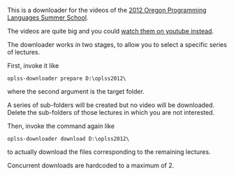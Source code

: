 This is a downloader for the videos of the [2012 Oregon Programming Languages Summer School](https://www.cs.uoregon.edu/research/summerschool/summer12/curriculum.html).

The videos are quite big and you could [watch them on youtube instead](https://gist.github.com/danidiaz/36f5647c0968361eedd677ad3870715f#file-programming-language-theory-reading-list-md). 

The downloader works in two stages, to allow you to select a specific series of lectures.

First, invoke it like

    oplss-downloader prepare D:\oplss2012\

where the second argument is the target folder. 

A series of sub-folders will be created but no video will be downloaded. Delete
the sub-folders of those lectures in which you are not interested.

Then, invoke the command again like

    oplss-downloader download D:\oplss2012\

to actually download the files corresponding to the remaining lectures.

Concurrent downloads are hardcoded to a maximum of 2.
